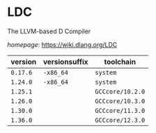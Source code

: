 # LDC

The LLVM-based D Compiler

*homepage*: <https://wiki.dlang.org/LDC>

version | versionsuffix | toolchain
--------|---------------|----------
``0.17.6`` | ``-x86_64`` | ``system``
``1.24.0`` | ``-x86_64`` | ``system``
``1.25.1`` |  | ``GCCcore/10.2.0``
``1.26.0`` |  | ``GCCcore/10.3.0``
``1.30.0`` |  | ``GCCcore/11.3.0``
``1.36.0`` |  | ``GCCcore/12.3.0``
